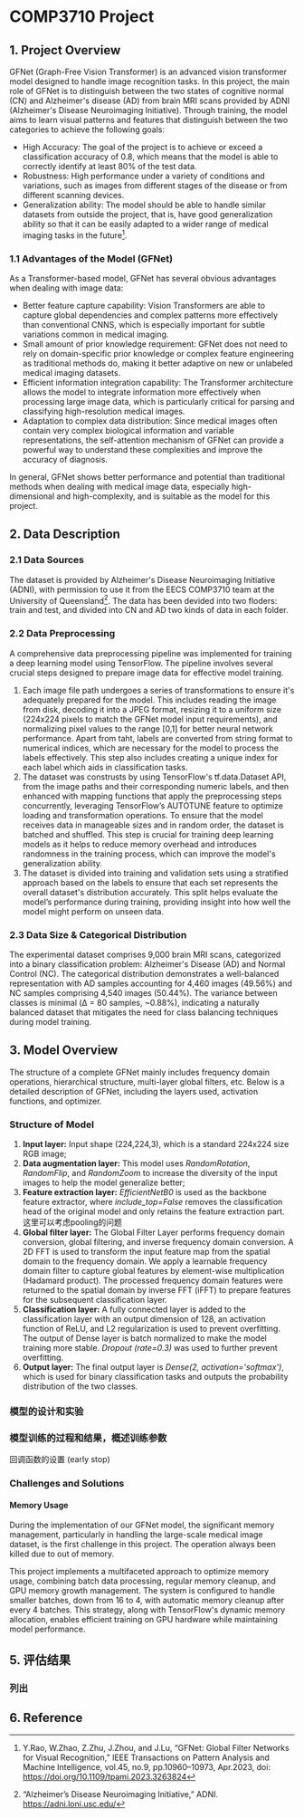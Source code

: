 # COMP3710 Project

## 1. Project Overview

GFNet (Graph-Free Vision Transformer) is an advanced vision transformer model designed to handle image recognition tasks. In this project, the main role of GFNet is to distinguish between the two states of cognitive normal (CN) and Alzheimer's disease (AD) from brain MRI scans provided by ADNI (Alzheimer's Disease Neuroimaging Initiative). Through training, the model aims to learn visual patterns and features that distinguish between the two categories to achieve the following goals:

- High Accuracy: The goal of the project is to achieve or exceed a classification accuracy of 0.8, which means that the model is able to correctly identify at least 80% of the test data.
- Robustness: High performance under a variety of conditions and variations, such as images from different stages of the disease or from different scanning devices.
- Generalization ability: The model should be able to handle similar datasets from outside the project, that is, have good generalization ability so that it can be easily adapted to a wider range of medical imaging tasks in the future[^1].

### 1.1 Advantages of the Model (GFNet)

As a Transformer-based model, GFNet has several obvious advantages when dealing with image data:

- Better feature capture capability: Vision Transformers are able to capture global dependencies and complex patterns more effectively than conventional CNNS, which is especially important for subtle variations common in medical imaging.
- Small amount of prior knowledge requirement: GFNet does not need to rely on domain-specific prior knowledge or complex feature engineering as traditional methods do, making it better adaptive on new or unlabeled medical imaging datasets.
- Efficient information integration capability: The Transformer architecture allows the model to integrate information more effectively when processing large image data, which is particularly critical for parsing and classifying high-resolution medical images.
- Adaptation to complex data distribution: Since medical images often contain very complex biological information and variable representations, the self-attention mechanism of GFNet can provide a powerful way to understand these complexities and improve the accuracy of diagnosis.

In general, GFNet shows better performance and potential than traditional methods when dealing with medical image data, especially high-dimensional and high-complexity, and is suitable as the model for this project.

## 2. Data Description

### 2.1 Data Sources

The dataset is provided by Alzheimer's Disease Neuroimaging Initiative (ADNI), with permission to use it from the EECS COMP3710 team at the University of Queensland[^2]. The data has been devided into two floders: train and test, and divided into CN and AD two kinds of data in each folder.

### 2.2 Data Preprocessing

A comprehensive data preprocessing pipeline was implemented for training a deep learning model using TensorFlow. The pipeline involves several crucial steps designed to prepare image data for effective model training.

1. Each image file path undergoes a series of transformations to ensure it's adequately prepared for the model. This includes reading the image from disk, decoding it into a JPEG format, resizing it to a uniform size (224x224 pixels to match the GFNet model input requirements), and normalizing pixel values to the range [0,1] for better neural network performance. Apart from taht, labels are converted from string format to numerical indices, which are necessary for the model to process the labels effectively. This step also includes creating a unique index for each label which aids in classification tasks.
2. The dataset was construsts by using TensorFlow's tf.data.Dataset API, from the image paths and their corresponding numeric labels, and then enhanced with mapping functions that apply the preprocessing steps concurrently, leveraging TensorFlow’s AUTOTUNE feature to optimize loading and transformation operations. To ensure that the model receives data in manageable sizes and in random order, the dataset is batched and shuffled. This step is crucial for training deep learning models as it helps to reduce memory overhead and introduces randomness in the training process, which can improve the model's generalization ability.
3. The dataset is divided into training and validation sets using a stratified approach based on the labels to ensure that each set represents the overall dataset's distribution accurately. This split helps evaluate the model’s performance during training, providing insight into how well the model might perform on unseen data.

### 2.3 Data Size & Categorical Distribution

The experimental dataset comprises 9,000 brain MRI scans, categorized into a binary classification problem: Alzheimer's Disease (AD) and Normal Control (NC). The categorical distribution demonstrates a well-balanced representation with AD samples accounting for 4,460 images (49.56%) and NC samples comprising 4,540 images (50.44%). The variance between classes is minimal (Δ = 80 samples, ~0.88%), indicating a naturally balanced dataset that mitigates the need for class balancing techniques during model training.

## 3. Model Overview

The structure of a complete GFNet mainly includes frequency domain operations, hierarchical structure, multi-layer global filters, etc. Below is a detailed description of GFNet, including the layers used, activation functions, and optimizer.

### Structure of Model

1. **Input layer:** Input shape (224,224,3), which is a standard 224x224 size RGB image;
2. **Data augmentation layer:** This model uses *RandomRotation*, *RandomFlip*, and *RandomZoom* to increase the diversity of the input images to help the model generalize better;
3. **Feature extraction layer:** *EfficientNetB0* is used as the backbone feature extractor, where *include_top=False* removes the classification head of the original model and only retains the feature extraction part.
这里可以考虑pooling的问题
4. **Global filter layer:** The Global Filter Layer performs frequency domain conversion, global filtering, and inverse frequency domain conversion. A 2D FFT is used to transform the input feature map from the spatial domain to the frequency domain. We apply a learnable frequency domain filter to capture global features by element-wise multiplication (Hadamard product). The processed frequency domain features were returned to the spatial domain by inverse FFT (iFFT) to prepare features for the subsequent classification layer.
5. **Classification layer:** A fully connected layer is added to the classification layer with an output dimension of 128, an activation function of ReLU, and L2 regularization is used to prevent overfitting. The output of Dense layer is batch normalized to make the model training more stable. *Dropout (rate=0.3)* was used to further prevent overfitting.
6. **Output layer:** The final output layer is *Dense(2, activation='softmax')*, which is used for binary classification tasks and outputs the probability distribution of the two classes.

### 模型的设计和实验

### 模型训练的过程和结果，概述训练参数

回调函数的设置 (early stop)

### Challenges and Solutions

#### Memory Usage

During the implementation of our GFNet model, the significant memory management, particularly in handling the large-scale medical image dataset, is the first challenge in this project. The operation always been killed due to out of memory.

This project implements a multifaceted approach to optimize memory usage, combining batch data processing, regular memory cleanup, and GPU memory growth management. The system is configured to handle smaller batches, down from 16 to 4, with automatic memory cleanup after every 4 batches. This strategy, along with TensorFlow's dynamic memory allocation, enables efficient training on GPU hardware while maintaining model performance.

## 5. 评估结果

### 列出

## 6. Reference

[^1]: Y.Rao, W.Zhao, Z.Zhu, J.Zhou, and J.Lu, “GFNet: Global Filter Networks for Visual Recognition,” IEEE Transactions on Pattern Analysis and Machine Intelligence, vol.45, no.9, pp.10960–10973, Apr.2023, doi: <https://doi.org/10.1109/tpami.2023.3263824>
[^2]: “Alzheimer’s Disease Neuroimaging Initiative,” ADNI. <https://adni.loni.usc.edu/>
